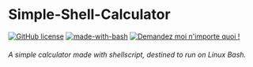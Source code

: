 # Simple-Shell-Calculator
[![GitHub license](https://img.shields.io/github/license/Naereen/StrapDown.js.svg)](https://github.com/Naereen/StrapDown.js/blob/master/LICENSE)
[![made-with-bash](https://img.shields.io/badge/Made%20with-Bash-1f425f.svg)](https://www.gnu.org/software/bash/)
[![Demandez moi n'importe quoi !](https://img.shields.io/badge/Demandez%20moi-n'%20importe%20quoi-1abc9c.svg)](https://GitHub.com/Naereen/ama.fr)

###### A simple calculator made with shellscript, destined to run on Linux Bash.
